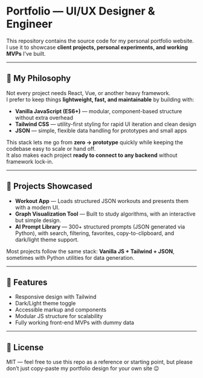 # Portfolio — UI/UX Designer & Engineer

This repository contains the source code for my personal portfolio website.  
I use it to showcase **client projects, personal experiments, and working MVPs** I’ve built.

---

## 🔑 My Philosophy
Not every project needs React, Vue, or another heavy framework.  
I prefer to keep things **lightweight, fast, and maintainable** by building with:

- **Vanilla JavaScript (ES6+)** — modular, component-based structure without extra overhead  
- **Tailwind CSS** — utility-first styling for rapid UI iteration and clean design  
- **JSON** — simple, flexible data handling for prototypes and small apps  

This stack lets me go from **zero → prototype** quickly while keeping the codebase easy to scale or hand off.  
It also makes each project **ready to connect to any backend** without framework lock-in.

---

## 📂 Projects Showcased
- **Workout App** — Loads structured JSON workouts and presents them with a modern UI.  
- **Graph Visualization Tool** — Built to study algorithms, with an interactive but simple design.  
- **AI Prompt Library** — 300+ structured prompts (JSON generated via Python), with search, filtering, favorites, copy-to-clipboard, and dark/light theme support.  

Most projects follow the same stack: **Vanilla JS + Tailwind + JSON**, sometimes with Python utilities for data generation.

---

## 🚀 Features
- Responsive design with Tailwind  
- Dark/Light theme toggle  
- Accessible markup and components  
- Modular JS structure for scalability  
- Fully working front-end MVPs with dummy data  

---

## 📜 License
MIT — feel free to use this repo as a reference or starting point, but please don’t just copy-paste my portfolio design for your own site 😉
